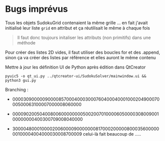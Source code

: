 # Bugs imprévus
Tous les objets SudokuGrid contenaient la même grille ...
en fait j'avait initialisé leur liste `grid` en attribut et ça réutilisait le même à chaque fois

> Il faut donc toujours initaliser les attributs (non primitifs) dans une méthode

Pour créer des listes 2D vides, il faut utiliser des boucles for et des .append, sinon ça va créer des listes
par référence et elles auront le même contenu

Mettre à jour les définition UI de Python après édition dans QtCreator
```shell script
pyuic5 -o qt_ui.py ../qtcreator-ui/SudokuSolver/mainwindow.ui && python3 gui.py
```

Branching : 
* 000030900000900008570004000300076040004000100020490007000500063100007000008060000
* 000090200504008006000000005002007010000605000030800900100000000400300709008040000

* 300004800010000200600009000000081700020000080003560000000100004004000030008700009
celui-là fait beaucoup de .....
